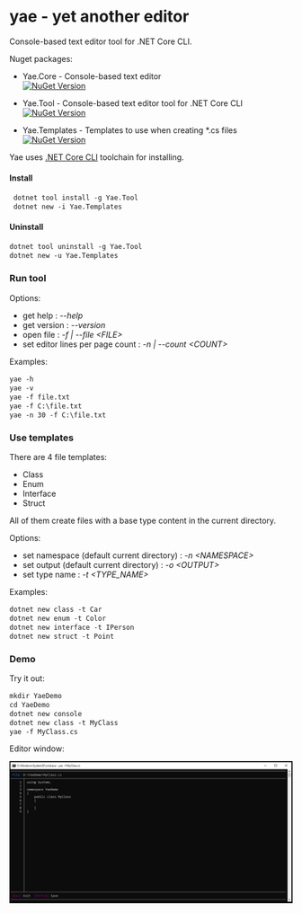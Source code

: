 # yae - yet another editor

Console-based text editor tool for .NET Core CLI.

Nuget packages:
- Yae.Core - Console-based text editor<br>
[![NuGet Version](http://img.shields.io/nuget/v/Yae.Core.svg?style=flat)](https://www.nuget.org/packages/Yae.Core/)

- Yae.Tool - Console-based text editor tool for .NET Core CLI<br>
[![NuGet Version](http://img.shields.io/nuget/v/Yae.Tool.svg?style=flat)](https://www.nuget.org/packages/Yae.Tool/)

- Yae.Templates - Templates to use when creating *.cs files<br>
[![NuGet Version](http://img.shields.io/nuget/v/Yae.Templates.svg?style=flat)](https://www.nuget.org/packages/Yae.Templates/)

Yae uses [.NET Core CLI](https://docs.microsoft.com/en-us/dotnet/core/tools/) toolchain for installing.

#### Install

```text
 dotnet tool install -g Yae.Tool
 dotnet new -i Yae.Templates
 ```

#### Uninstall

```text
dotnet tool uninstall -g Yae.Tool
dotnet new -u Yae.Templates
```

### Run tool

Options:

- get help :  *--help*
- get version : *--version*
- open file : *-f | --file \<FILE\>*
- set editor lines per page count : *-n | --count \<COUNT\>*

Examples:
 
```text
yae -h
yae -v
yae -f file.txt
yae -f C:\file.txt
yae -n 30 -f C:\file.txt
```

### Use templates

There are 4 file templates:
- Class
- Enum
- Interface
- Struct

All of them create files with a base type content in the current directory.

Options:
- set namespace (default current directory) :  *-n \<NAMESPACE\>*
- set output (default current directory) : *-o \<OUTPUT\>* 
- set type name : *-t \<TYPE_NAME\>*

Examples:

```text
dotnet new class -t Car
dotnet new enum -t Color
dotnet new interface -t IPerson
dotnet new struct -t Point
```

### Demo

Try it out:

```text
mkdir YaeDemo
cd YaeDemo
dotnet new console
dotnet new class -t MyClass
yae -f MyClass.cs
```

Editor window:

![editor](docs/images/yae.png)